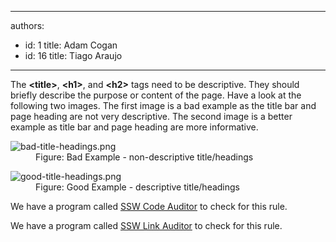 

---
authors:
  - id: 1
    title: Adam Cogan
  - id: 16
    title: Tiago Araujo
---




<span class='intro'> <p>The <b>&lt;title&gt;</b>, <b>&lt;h1&gt;</b>, and <b>&lt;h2&gt;</b> tags need to be descriptive. They should briefly describe the purpose or content of the page. Have a look at the following two images. The first image is a bad example as the title bar and page heading are not very descriptive. The second image is a better example as title bar and page heading are more informative.​</p> </span>

<dl class="badImage"><dt>​​<img src="/PublishingImages/bad-title-headings.png" alt="bad-title-headings.png" />​​</dt><dd>Figure&#58; Bad Example - non-descriptive title/headings</dd></dl><dl class="goodImage"><dt>
      <img src="/PublishingImages/good-title-headings.png" alt="good-title-headings.png" />
   </dt><dd>Figure&#58; Good Example - descriptive title/headings​</dd></dl><p class="ssw15-rteElement-YellowBorderBox">We have a program called <a href="http&#58;//codeauditor.com/" target="_blank">SSW Code Auditor​</a> to check for this rule.</p><p class="ssw15-rteElement-YellowBorderBox">We have a program called <a href="https&#58;//sswlinkauditor.com/" target="_blank">SSW Link Auditor​</a> to check for this rule.</p>​


